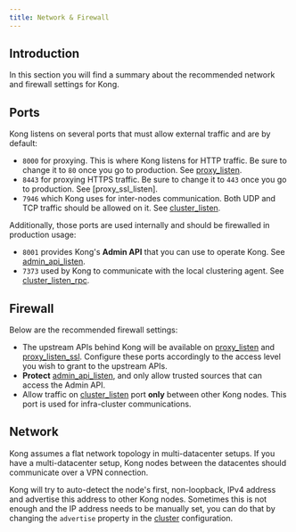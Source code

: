 ```yaml
---
title: Network & Firewall
---
```


## Introduction

In this section you will find a summary about the recommended network and firewall settings for Kong.

## Ports

Kong listens on several ports that must allow external traffic and are by default:

* `8000` for proxying. This is where Kong listens for HTTP traffic. Be sure to change it to `80` once you go to production. See [proxy_listen].
* `8443` for proxying HTTPS traffic. Be sure to change it to `443` once you go to production. See [proxy_ssl_listen].
* `7946` which Kong uses for inter-nodes communication. Both UDP and TCP traffic should be allowed on it. See [cluster_listen].

Additionally, those ports are used internally and should be firewalled in  production usage:

* `8001` provides Kong's **Admin API** that you can use to operate Kong. See [admin_api_listen].
* `7373` used by Kong to communicate with the local clustering agent. See [cluster_listen_rpc].

## Firewall

Below are the recommended firewall settings:

* The upstream APIs behind Kong will be available on [proxy_listen][proxy_listen] and [proxy_listen_ssl][proxy_listen_ssl]. Configure these ports accordingly to the access level you wish to grant to the upstream APIs.
* **Protect** [admin_api_listen][admin_api_listen], and only allow trusted sources that can access the Admin API.
* Allow traffic on [cluster_listen][cluster_listen] port **only** between other Kong nodes. This port is used for infra-cluster communications.

## Network

Kong assumes a flat network topology in multi-datacenter setups. If you have a multi-datacenter setup, Kong nodes between the datacentes should communicate over a VPN connection.

Kong will try to auto-detect the node's first, non-loopback, IPv4 address and advertise this address to other Kong nodes. Sometimes this is not enough and the IP address needs to be manually set, you can do that by changing the `advertise` property in the [cluster][cluster] configuration.

[proxy_listen]: /{{page.kong_version}}/configuration/#proxy_listen
[proxy_listen_ssl]: /{{page.kong_version}}/configuration/#proxy_listen_ssl
[admin_api_listen]: /{{page.kong_version}}/configuration/#admin_api_listen
[cluster_listen]: /{{page.kong_version}}/configuration/#cluster_listen
[cluster_listen_rpc]: /{{page.kong_version}}/configuration/#cluster_listen_rpc
[cluster]: /{{page.kong_version}}/configuration/#cluster
